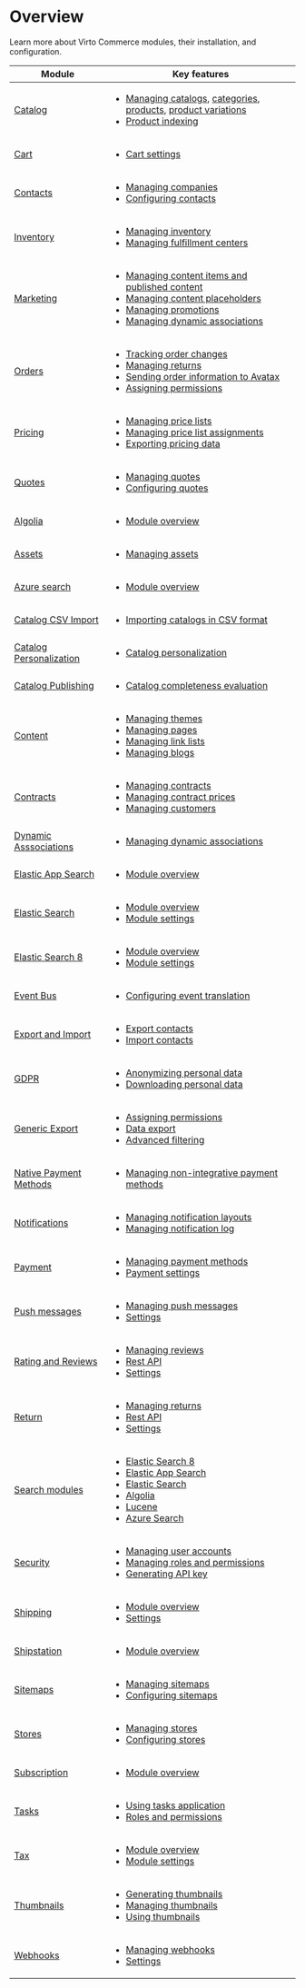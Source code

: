 # Overview

Learn more about Virto Commerce modules, their installation, and configuration.

| Module         	                        | Key features                                                                                                                                     	|
|------------------------------------------	|--------------------------------------------------------------------------------------------------------------------------------------------------	|
| [Catalog](catalog/overview.md)        	| <ul> <li>[Managing catalogs](catalog/add-new-catalog.md), [categories](catalog/managing-categories.md), [products](catalog/managing-products.md), [product variations](catalog/managing-product-variations.md)</li> <li>[Product indexing](catalog/product-indexing.md)</li> </ul>      	    |
| [Cart](cart/settings.md)                  | <ul> <li>[Cart settings](cart/settings.md)</li> </ul>                                                                                             |     
| [Contacts](contacts/overview.md)       	| <ul> <li>[Managing companies](contacts/managing-contacts.md)</li> <li>[Configuring contacts](contacts/settings.md)</li> </ul>                     |
| [Inventory](inventory/overview.md)      	| <ul> <li>[Managing inventory](inventory/managing-inventory.md)</li> <li>[Managing fulfillment centers](inventory/managing-fulfillment-centers.md)</li> </ul>  |
| [Marketing](marketing/overview.md)      	| <ul> <li>[Managing content items and published content](marketing/managing-content-items.md)</li> <li>[Managing content placeholders](marketing/managing-content-placeholders.md)</li> <li>[Managing promotions](marketing/managing-promotions.md)</li> <li>[Managing dynamic associations](marketing/managing-dynamic-associations.md)</li> </ul>            	|
| [Orders](order-management/overview.md)  	| <ul> <li>[Tracking order changes](order-management/tracking-order-changes.md)</li> <li>[Managing returns](order-management/managing-returns.md)</li> <li>[Sending order information to Avatax](order-management/sending-order-information-to-avatax.md)</li> <li>[Assigning permissions](order-management/permissions.md)</li> </ul> 	|
| [Pricing](pricing/overview.md)        	| <ul> <li>[Managing price lists](pricing/creating-new-price-list.md)</li> <li>[Managing price list assignments](pricing/adding-new-assignment.md)</li> <li>[Exporting pricing data](pricing/export-functionality.md)</li> </ul>                                	|
| [Quotes](quotes/overview.md)              | <ul> <li>[Managing quotes](quotes/manage-quotes.md)</li> <li>[Configuring quotes](quotes/settings.md)</li> </ul>  |
| [Algolia](algolia/overview.md)            | <ul> <li>[Module overview](algolia/overview.md)</li> </ul>         |
| [Assets](assets/overview.md)              | <ul> <li>[Managing assets](assets/managing-assets.md) </li> </ul> |
| [Azure search](azure-search/overview.md)  | <ul> <li>[Module overview](azure-search/overview.md)</li> </ul>         |
| [Catalog CSV Import](catalog-csv-import/overview.md) | <ul><li>[Importing catalogs in CSV format](catalog-csv-import/overview.md)</li> </ul>|
| [Catalog Personalization](catalog-personalization/overview.md) | <ul><li>[Catalog personalization](catalog-personalization/overview.md)</li></ul> |
| [Catalog Publishing](catalog-publishing/overview.md) | <ul><li>[Catalog completeness evaluation](catalog-publishing/overview.md)</li> </ul>|
| [Content](content/overview.md)           | <ul> <li>[Managing themes](content/managing-themes.md)</li> <li>[Managing pages](content/managing-pages.md)</li> <li>[Managing link lists](content/managing-linklists.md)</li> <li>[Managing blogs](content/managing-blogs.md)</li>  </ul> |
| [Contracts](contracts/overview.md)      	| <ul> <li>[Managing contracts](contracts/creating-and-terminating-contracts.md)</li> <li>[Managing contract prices](contracts/managing-contract-prices.md)</li> <li>[Managing customers](contracts/managing-contract-customers.md)</li> </ul>  |
| [Dynamic Asssociations](dynamic-associations/overview.md) | <ul> <li>[Managing dynamic associations](marketing/managing-dynamic-associations.md)</li> </ul> |
| [Elastic App Search](elastic-app-search/overview.md)  | <ul> <li>[Module overview](elastic-app-search/overview.md)</li> </ul>         |
| [Elastic Search](elastic-search/overview.md)  | <ul> <li>[Module overview](elastic-search/overview.md)</li> <li>[Module settings](elastic-search/overview.md)</li> </ul>         |
| [Elastic Search 8](elastic-search-8/overview.md)  | <ul> <li>[Module overview](elastic-search-8/overview.md)</li> <li>[Module settings](elastic-search-8/settings.md)</li> </ul>         |
| [Event Bus](event-bus/overview.md) | <ul> <li>[Configuring event translation](event-bus/configuration.md)</li> </ul> |
| [Export and Import](customer-export-import/overview.md)| <ul> <li>[Export contacts](customer-export-import/overview.md)</li>  <li>[Import contacts](customer-export-import/overview.md)</li> </ul> |
| [GDPR](gdpr/overview.md) | <ul> <li>[Anonymizing personal data](gdpr/manage-personal-data.md#anonymize-personal-data)</li> <li>[Downloading personal data](gdpr/manage-personal-data.md#download-personal-data)</li> </ul> |
| [Generic Export](generic-export/overview.md)| <ul> <li>[Assigning permissions](generic-export/assigning-permissions.md) </li> <li>[Data export](generic-export/exporting-data.md)</li> <li>[Advanced filtering](generic-export/advanced-filtering.md)</li>  </ul>                                                     |
| [Native Payment Methods](native-payment-methods/overview.md)| <ul> <li>[Managing non-integrative payment methods](native-payment-methods/managing-native-payment-methods.md)</li> </ul> |
| [Notifications](notifications/overview.md)| <ul> <li>[Managing notification layouts](notifications/notification-layouts.md)</li> <li>[Managing notification log](notifications/notification-log.md)</li> </ul> |
| [Payment](payment/overview.md)| <ul> <li>[Managing payment methods](payment/managing-payment-methods.md)</li> <li>[Payment settings](payment/settings.md)</li> </ul>|
| [Push messages](push-messages/overview.md)| <ul> <li>[Managing push messages](push-messages/manage-push-messages.md)</li> <li>[Settings](push-messages/settings.md)</li> </ul>|
| [Rating and Reviews](rating-reviews/overview.md) | <ul> <li>[Managing reviews](rating-reviews/managing-reviews.md)</li> <li>[Rest API](rating-reviews/rest-api.md)</li> <li>[Settings](rating-reviews/settings.md)</li> </ul>| 
| [Return](return/overview.md)| <ul> <li>[Managing returns](return/managing-returns.md)</li> <li>[Rest API](return/rest-api.md)</li> <li>[Settings](return/settings.md)</li></ul>|
| [Search modules](search/overview.md) | <ul><li>[Elastic Search 8](elastic-search-8/overview.md)</li> <li>[Elastic App Search](elastic-app-search/overview.md)</li> <li>[Elastic Search](elastic-search/overview.md)</li> <li>[Algolia](algolia/overview.md)</li> <li>[Lucene](lucene/overview.md)</li> <li>[Azure Search](azure-search/overview.md)</li></ul>|
| [Security](security/overview.md)       	| <ul> <li>[Managing user accounts](security/managing-users.md)</li> <li>[Managing roles and permissions](security/roles-and-permissions.md)</li> <li>[Generating API key](security/api-key.md)</li>  </ul>  |
| [Shipping](shipping/overview.md)| <ul><li>[Module overview](shipping/overview.md)</li> <li>[Settings](shipping/settings.md)</li></ul>|
| [Shipstation](shipstation/overview.md)| <ul><li>[Module overview](shipstation/overview.md)</li></ul>|
| [Sitemaps](sitemaps/overview.md)       	| <ul> <li>[Managing sitemaps](sitemaps/configuring-sitemaps.md)</li> <li>[Configuring sitemaps](sitemaps/settings.md)</li> </ul>                   |
| [Stores](store/overview.md)            	| <ul> <li>[Managing stores](store/adding-new-store.md)</li> <li>[Configuring stores](store/configuring-store.md)</li> </ul>                        |
| [Subscription](subscription/overview.md)  | <ul> <li>[Module overview](subscription/overview.md)</li></ul>|
| [Tasks](tasks/overview.md)          	    | <ul> <li>[Using tasks application](tasks/using-application.md)</li> <li>[Roles and permissions](tasks/roles-permissions.md)</li> </ul>            |
| [Tax](tax/overview.md) |  <ul> <li>[Module overview](tax/overview.md)</li> <li>[Module settings](tax/settings.md)</li> </ul>         |
| [Thumbnails](thumbnails/overview.md)     	| <ul> <li>[Generating thumbnails](thumbnails/generating-thumbnails.md)</li> <li>[Managing thumbnails](thumbnails/thumbnail-options.md)</li> <li>[Using thumbnails](thumbnails/using-thumbnails.md)</li> </ul>                                                	|
| [Webhooks](webhooks/overview.md)| <ul> <li>[Managing webhooks](webhooks/managing-webhooks.md)</li> <li>[Settings](webhooks/settings.md)</li></ul>|